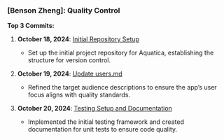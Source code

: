 ### [Benson Zheng]: Quality Control

**Top 3 Commits:**

1. **October 18, 2024**: [Initial Repository Setup](https://github.com/batterydied/Aquatica/commit/48e9c9e28af274d026659d49c735a3daf2118f46)
   - Set up the initial project repository for Aquatica, establishing the structure for version control.

2. **October 19, 2024**: [Update users.md](https://github.com/batterydied/Aquatica/commit/2b3d4a11f49b0a62629982a8771770a96a3466b9)
   - Refined the target audience descriptions to ensure the app’s user focus aligns with quality standards.

3. **October 20, 2024**: [Testing Setup and Documentation](https://github.com/batterydied/Aquatica/commit/b148286321d5930a7b7c9348db42249470693653)
   - Implemented the initial testing framework and created documentation for unit tests to ensure code quality.
